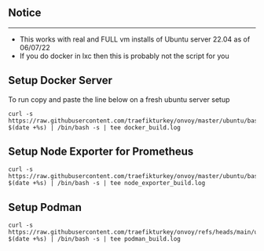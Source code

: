 ## Notice
- - -
 - This works with real and FULL vm installs of Ubuntu server 22.04 as of 06/07/22
 - If you do docker in lxc then this is probably not the script for you

## Setup Docker Server
To run copy and paste the line below on a fresh ubuntu server setup
```
curl -s https://raw.githubusercontent.com/traefikturkey/onvoy/master/ubuntu/bash/docker_server_setup.sh?$(date +%s) | /bin/bash -s | tee docker_build.log
```

## Setup Node Exporter for Prometheus
```
curl -s https://raw.githubusercontent.com/traefikturkey/onvoy/master/ubuntu/bash/node_exporter_setup.sh?$(date +%s) | /bin/bash -s | tee node_exporter_build.log
```

## Setup Podman
```
curl -s https://raw.githubusercontent.com/traefikturkey/onvoy/refs/heads/main/ubuntu/bash/podman_server_setup.sh?$(date +%s) | /bin/bash -s | tee podman_build.log
```
